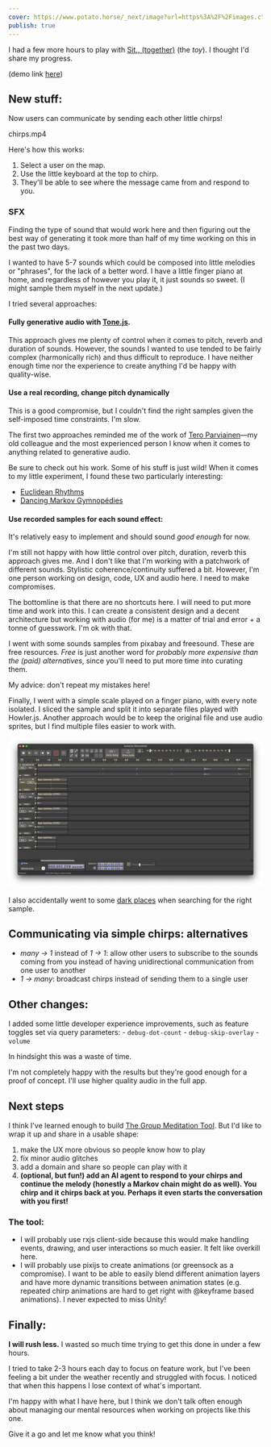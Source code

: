 ```yaml
---
cover: https://www.potato.horse/_next/image?url=https%3A%2F%2Fimages.ctfassets.net%2Fhyylafu4fjks%2FyspsIf2WNhPUy2rIAD8GM%2F5e26a8b284c44b5159c7364235c9f720%2F120539466_177280657319386_3338556339530525352_n_17894788447616091.jpg&w=3840&q=75
publish: true
---
```


I had a few more hours to play with [Sit., (together)](<../Sit., (together)>) (the *toy*). I thought I'd share my progress.

(demo link [here](https://nothing-together.sonnet.io))
## New stuff:

Now users can communicate by sending each other little chirps!

<sonnet-embed >chirps.mp4</sonnet-embed>

Here's how this works:

1. Select a user on the map.
2. Use the little keyboard at the top to chirp.
3. They'll be able to see where the message came from and respond to you.

### SFX

Finding the type of sound that would work here and then figuring out the best way of generating it took more than half of my time working on this in the past two days.

I wanted to have 5-7 sounds which could be composed into little melodies or "phrases", for the lack of a better word. I have a little finger piano at home, and regardless of however you play it, it just sounds so sweet. (I might sample them myself in the next update.)

I tried several approaches:

#### Fully generative audio with [Tone.js](https://tonejs.github.io).

This approach gives me plenty of control when it comes to pitch, reverb and duration of sounds. However, the sounds I wanted to use tended to be fairly complex (harmonically rich) and  thus difficult to reproduce. I have neither enough time nor the experience to create anything I'd be happy with quality-wise.

#### Use a real recording, change pitch dynamically

This is a good compromise, but I couldn't find the right samples given the self-imposed time constraints. I'm slow.

The first two approaches reminded me of the work of [Tero Parviainen](https://teropa.info)—my old colleague and the most experienced person I know when it comes to anything related to generative audio.

Be sure to check out his work. Some of his stuff is just wild! When it comes to my little experiment, I found these two particularly interesting:

- [Euclidean Rhythms](https://codepen.io/teropa/full/zPEYbY)
- [Dancing Markov Gymnopédies](https://codepen.io/teropa/full/bRqYVj)

#### Use recorded samples for each sound effect:

It's relatively easy to implement and should sound *good enough* for now.

I'm still not happy with how little control over pitch, duration, reverb this approach gives me. And I don't like that I'm working with a patchwork of different sounds. Stylistic coherence/continuity suffered a bit. However, I'm one person working on design, code, UX and audio here. I need to make compromises.

The bottomline is that there are no shortcuts here. I will need to put more time and work into this. I can create a consistent design and a decent architecture but working with audio (for me) is a matter of trial and error + a tonne of guesswork. I'm ok with that.

I went with some sounds samples from pixabay and freesound. These are free resources. *Free* is just another word for *probably more expensive than the (paid) alternatives*, since you'll need to put more time into curating them.

My advice: don't repeat my mistakes here!

Finally, I went with a simple scale played on a finger piano, with every note isolated. I sliced the sample and split it into separate files played with Howler.js. Another approach would be to keep the original file and use audio sprites, but I find multiple files easier to work with.

![3471](audacity-screenshot.webp)

I also accidentally went to some [dark places](https://pixabay.com/sound-effects/cat-piano-87087/) when searching for the right sample.

## Communicating via simple chirps: alternatives

- *many → 1*  instead of *1 → 1*:  allow other users to subscribe to the sounds coming from you instead of having unidirectional communication from one user to another
- *1 → many*: broadcast chirps instead of sending them to a single user

## Other changes:

I added some little developer experience improvements, such as feature toggles set via query parameters:
	- `debug-dot-count`
	- `debug-skip-overlay`
	- `volume`

In hindsight this was a waste of time.

I'm not completely happy with the results but they're good enough for a proof of concept. I'll use higher quality audio in the full app.


## Next steps

I think I've learned enough to build [The Group Meditation Tool](<../Sit., (together)>). But I'd like to wrap it up and share in a usable shape:

1. make the UX more obvious so people know how to play
2. fix minor audio glitches
3. add a domain and share so people can play with it
4. **(optional, but fun!) add an AI agent to respond to your chirps and continue the melody (honestly a Markov chain might do as well). You chirp and it chirps back at you. Perhaps it even starts the conversation with you first!**

### The tool:

- I will probably use rxjs client-side because this would make handling events, drawing, and user interactions so much easier. It felt like overkill here.
- I will probably use pixijs to create animations (or greensock as a compromise). I want to be able to easily blend different animation layers and have more dynamic transitions between animation states (e.g. repeated chirp animations are hard to get right with @keyframe based animations). I never expected to miss Unity!

## Finally:

**I will rush less.** I wasted so much time trying to get this done in under a few hours.

I tried to take 2-3 hours each day to focus on feature work, but I've been feeling a bit under the weather recently and struggled with focus. I noticed that when this happens I lose context of what's important.

I'm happy with what I have here, but I think we don't talk often enough about managing our mental resources when working on projects like this one.

Give it a go and let me know what you think!
